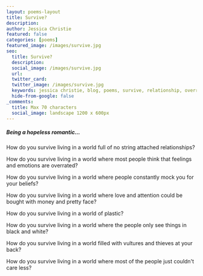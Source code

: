 ```yaml
---
layout: poems-layout
title: Survive?
description: 
author: Jessica Christie
featured: false
categories: [poems]
featured_image: /images/survive.jpg
seo:
  title: Survive?
  description: 
  social_image: /images/survive.jpg
  url:
  twitter_card:
  twitter_image: /images/survive.jpg
  keywords: jessica christie, blog, poems, survive, relationship, overrated, love, plastic, black and white, couldn't care less
  hide-from-google: false
_comments:
  title: Max 70 characters
  social_image: landscape 1200 x 600px
---
```

##### Being a hopeless romantic...

How do you survive living in a world full of no string attached relationships?

How do you survive living in a world where most people think that feelings and emotions are overrated?

How do you survive living in a world where people constantly mock you for your beliefs?

How do you survive living in a world where love and attention could be bought with money and pretty face?

How do you survive living in a world of plastic?

How do you survive living in a world where the people only see things in black and white?

How do you survive living in a world filled with vultures and thieves at your back?

How do you survive living in a world where most of the people just couldn't care less?

&nbsp;
